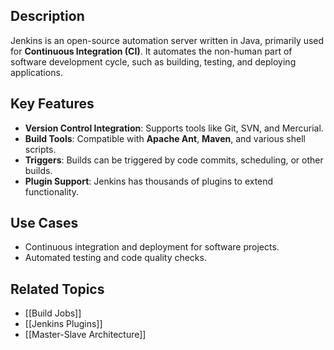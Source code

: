 
## Description
Jenkins is an open-source automation server written in Java, primarily used for **Continuous Integration (CI)**. It automates the non-human part of software development cycle, such as building, testing, and deploying applications.

## Key Features
- **Version Control Integration**: Supports tools like Git, SVN, and Mercurial.
- **Build Tools**: Compatible with **Apache Ant**, **Maven**, and various shell scripts.
- **Triggers**: Builds can be triggered by code commits, scheduling, or other builds.
- **Plugin Support**: Jenkins has thousands of plugins to extend functionality.

## Use Cases
- Continuous integration and deployment for software projects.
- Automated testing and code quality checks.

## Related Topics
- [[Build Jobs]]
- [[Jenkins Plugins]]
- [[Master-Slave Architecture]]

